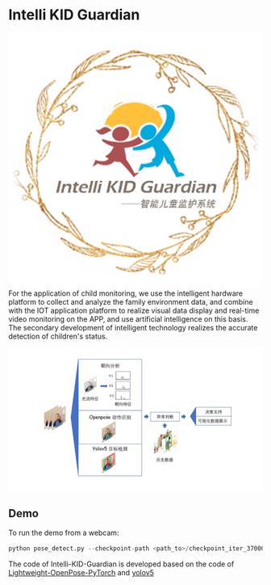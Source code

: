 

# Intelli KID Guardian

![logo](./pic/zhihu_logo.png)
For the application of child monitoring, we use the intelligent hardware platform to collect and analyze the family environment data, and combine with the IOT application platform to realize visual data display and real-time video monitoring on the APP, and use artificial intelligence on this basis. The secondary development of intelligent technology realizes the accurate detection of children's status.

![model](./pic/child_monitor.jpg)
## Demo
To run the demo from a webcam:

```python
python pose_detect.py --checkpoint-path <path_to>/checkpoint_iter_370000.pth --video 0
```
The code of Intelli-KID-Guardian is developed based on the code of [Lightweight-OpenPose-PyTorch](https://github.com/ModelBunker/Lightweight-OpenPose-PyTorch) and [yolov5](https://github.com/ultralytics/yolov5)
